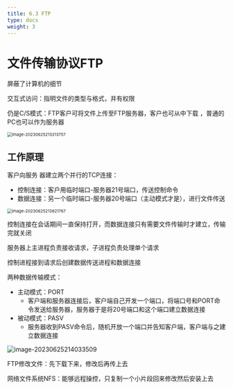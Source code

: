 ```yaml
---
title: 6.3 FTP
type: docs
weight: 3
---
```


# 文件传输协议FTP

屏蔽了计算机的细节

交互式访问：指明文件的类型与格式，并有权限

仍是C/S模式：FTP客户可将文件上传至FTP服务器，客户也可从中下载 ，普通的PC也可以作为服务器

<img src="https://cdn.jsdelivr.net/gh/zvictorliu/typoraPics@main/img/image-20230625213213757.png" alt="image-20230625213213757" style="zoom:67%;" />

## 工作原理

客户向服务 器建立两个并行的TCP连接：

- 控制连接：客户用临时端口-服务器21号端口，传送控制命令
- 数据连接：另一个临时端口-服务器20号端口（主动模式才是），进行文件传送

<img src="https://cdn.jsdelivr.net/gh/zvictorliu/typoraPics@main/img/image-20230625213621767.png" alt="image-20230625213621767" style="zoom:67%;" />

控制连接在会话期间一直保持打开，而数据连接只有需要文件传输时才建立，传输完就关闭

服务器上主进程负责接收请求，子进程负责处理单个请求

控制进程接到请求后创建数据传送进程和数据连接

两种数据传输模式：

- 主动模式：PORT
  - 客户端和服务器连接后，客户端自己开发一个端口，将端口号和PORT命令发送给服务器，服务器于是将20号端口和这个端口建立数据连接
- 被动模式：PASV
  - 服务器收到PASV命令后，随机开放一个端口并告知客户端，客户端与之建立数据连接

![image-20230625214033509](https://cdn.jsdelivr.net/gh/zvictorliu/typoraPics@main/img/image-20230625214033509.png)

FTP修改文件：先下载下来，修改后再传上去

网络文件系统NFS：能够远程操控，只复制一个小片段回来修改然后安装上去
